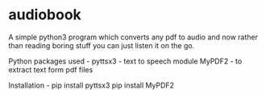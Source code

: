# audiobook
A simple python3 program which converts any pdf to audio and now rather than reading boring stuff you can just listen it on the go.

Python packages used -
pyttsx3 - text to speech module
MyPDF2  - to extract text form pdf files

Installation -
pip install pyttsx3
pip install MyPDF2
